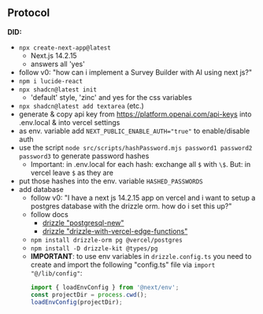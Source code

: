 ## Protocol

**DID:** 
- `npx create-next-app@latest`
    - Next.js 14.2.15
    - answers all 'yes'
- follow v0: "how can i implement a Survey Builder with AI using next js?"
- `npm i lucide-react`
- `npx shadcn@latest init`
    - 'default' style, 'zinc' and yes for the css variables
- `npx shadcn@latest add textarea` (etc.)
- generate & copy api key from https://platform.openai.com/api-keys into .env.local & into vercel settings
- as env. variable add `NEXT_PUBLIC_ENABLE_AUTH="true"` to enable/disable auth
- use the script `node src/scripts/hashPassword.mjs password1 password2 password3` to generate password hashes
    - Important: in .env.local for each hash: exchange all `$` with `\$`. But: in vercel leave `$` as they are 
- put those hashes into the env. variable `HASHED_PASSWORDS`
- add database
    - follow v0: "I have a next js 14.2.15 app on vercel and i want to setup a postgres database with the drizzle orm. how do i set this up?"
    - follow docs
        - [drizzle "postgresql-new"](https://orm.drizzle.team/docs/get-started/postgresql-new)
        - [drizzle "drizzle-with-vercel-edge-functions"](https://orm.drizzle.team/docs/tutorials/drizzle-with-vercel-edge-functions#vercel-postgres) 
    - `npm install drizzle-orm pg @vercel/postgres`
    - `npm install -D drizzle-kit @types/pg`
    - **IMPORTANT**: to use env variables in `drizzle.config.ts` you need to create and import the following "config.ts" file via `import "@/lib/config"`:
        ```ts
        import { loadEnvConfig } from '@next/env';
        const projectDir = process.cwd();
        loadEnvConfig(projectDir);